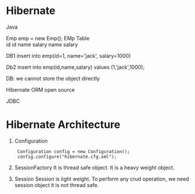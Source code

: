 # Hibernate
  Java

  Emp emp = new Emp();                        EMp Table             
   id                                   id          name        salary
   name
   salary


DB1
insert into emp(id=1, name='jack', salary=1000)


Db2
insert into emp(id,name,salary) values (1,'jack',1000);


DB: we cannot store the object directly
   

Hibernate 
    ORM 
    open source
    


JDBC

# Hibernate  Architecture
1. Configuration

        Configuration config = new Configuration();
        config.configure("hibernate.cfg.xml");

2. SessionFactory
   It is thread safe object.
   It is a heavy weight object.

3. Session
    Session is light weight.
    To perform any crud operation, we need session object
    it is not thread safe.